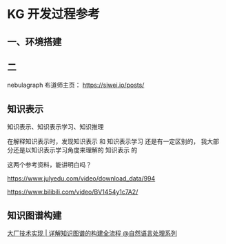 # KG 开发过程参考

## 一、环境搭建



## 二 

nebulagraph 布道师主页：
https://siwei.io/posts/


## 知识表示

知识表示、知识表示学习、知识推理

在解释知识表示时，发现知识表示 和  知识表示学习  还是有一定区别的， 我大部分还是以知识表示学习角度来理解的 知识表示 的

这两个参考资料，能讲明白吗？

https://www.julyedu.com/video/download_data/994

https://www.bilibili.com/video/BV1454y1c7A2/



## 知识图谱构建

[大厂技术实现 | 详解知识图谱的构建全流程 @自然语言处理系列](https://cloud.tencent.com/developer/article/1938296)











